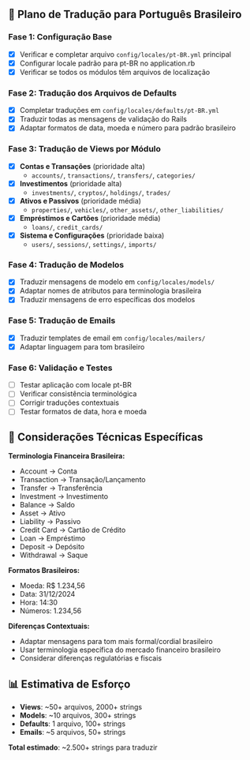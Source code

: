 ## 🎯 __Plano de Tradução para Português Brasileiro__

### __Fase 1: Configuração Base__

- [x] Verificar e completar arquivo `config/locales/pt-BR.yml` principal
- [x] Configurar locale padrão para pt-BR no application.rb
- [x] Verificar se todos os módulos têm arquivos de localização

### __Fase 2: Tradução dos Arquivos de Defaults__

- [x] Completar traduções em `config/locales/defaults/pt-BR.yml`
- [x] Traduzir todas as mensagens de validação do Rails
- [x] Adaptar formatos de data, moeda e número para padrão brasileiro

### __Fase 3: Tradução de Views por Módulo__

- [x] __Contas e Transações__ (prioridade alta)
  - `accounts/`, `transactions/`, `transfers/`, `categories/`
- [x] __Investimentos__ (prioridade alta)
  - `investments/`, `cryptos/`, `holdings/`, `trades/`
- [x] __Ativos e Passivos__ (prioridade média)
  - `properties/`, `vehicles/`, `other_assets/`, `other_liabilities/`
- [x] __Empréstimos e Cartões__ (prioridade média)
  - `loans/`, `credit_cards/`
- [x] __Sistema e Configurações__ (prioridade baixa)
  - `users/`, `sessions/`, `settings/`, `imports/`

### __Fase 4: Tradução de Modelos__

- [x] Traduzir mensagens de modelo em `config/locales/models/`
- [x] Adaptar nomes de atributos para terminologia brasileira
- [x] Traduzir mensagens de erro específicas dos modelos

### __Fase 5: Tradução de Emails__

- [x] Traduzir templates de email em `config/locales/mailers/`
- [x] Adaptar linguagem para tom brasileiro

### __Fase 6: Validação e Testes__

- [ ] Testar aplicação com locale pt-BR
- [ ] Verificar consistência terminológica
- [ ] Corrigir traduções contextuais
- [ ] Testar formatos de data, hora e moeda

## 🔧 __Considerações Técnicas Específicas__

__Terminologia Financeira Brasileira:__

- Account → Conta
- Transaction → Transação/Lançamento
- Transfer → Transferência
- Investment → Investimento
- Balance → Saldo
- Asset → Ativo
- Liability → Passivo
- Credit Card → Cartão de Crédito
- Loan → Empréstimo
- Deposit → Depósito
- Withdrawal → Saque

__Formatos Brasileiros:__

- Moeda: R$ 1.234,56
- Data: 31/12/2024
- Hora: 14:30
- Números: 1.234,56

__Diferenças Contextuais:__

- Adaptar mensagens para tom mais formal/cordial brasileiro
- Usar terminologia específica do mercado financeiro brasileiro
- Considerar diferenças regulatórias e fiscais

## 📊 __Estimativa de Esforço__

- __Views__: ~50+ arquivos, 2000+ strings
- __Models__: ~10 arquivos, 300+ strings
- __Defaults__: 1 arquivo, 100+ strings
- __Emails__: ~5 arquivos, 50+ strings

__Total estimado__: ~2.500+ strings para traduzir
